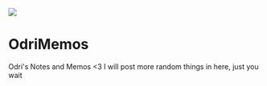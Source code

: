 ![](https://gph.is/g/Zx11Vvq.gif)

# OdriMemos
Odri's Notes and Memos &lt;3
I will post more random things in here, just you wait

